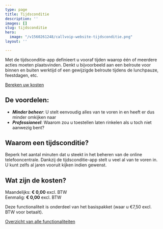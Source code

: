 ```yaml
---
type: page
title: Tijdsconditie
description: ''
images: []
slug: tijdsconditie
hero:
  image: "/v1560261248/callvoip-website-tijdsconditie.png"
layout: ''

---
```

Met de tijdsconditie-app definieert u vooraf tijden waarop één of meerdere acties moeten plaatsvinden. Denkt u bijvoorbeeld aan een belroute voor binnen en buiten werktijd of een gewijzigde belroute tijdens de lunchpauze, feestdagen, etc.

<a href="/calculator/" class="button">Bereken uw kosten</a>

## De voordelen:

* **_Minder beheer_**: U stelt eenvoudig alles van te voren in en heeft er dus minder omkijken naar
* **_Professioneel_**: Waarom zou u toestellen laten rinkelen als u toch niet aanwezig bent?

## Waarom een tijdsconditie?

Beperk het aantal minuten dat u steekt in het beheren van de online telefooncentrale. Dankzij de tijdsconditie-app stelt u veel al van te voren in. U kunt zelfs al jaren vooruit kijken indien gewenst.

## Wat zijn de kosten?

Maandelijks: **€ 0,00** excl. BTW  
Eenmalig: **€ 0,00** excl. BTW

Deze functionaliteit is onderdeel van het basispakket (waar u €7,50 excl. BTW voor betaalt).

<a href="/telefonie/functionaliteiten/" class="button">Overzicht van alle functionaliteiten</a>